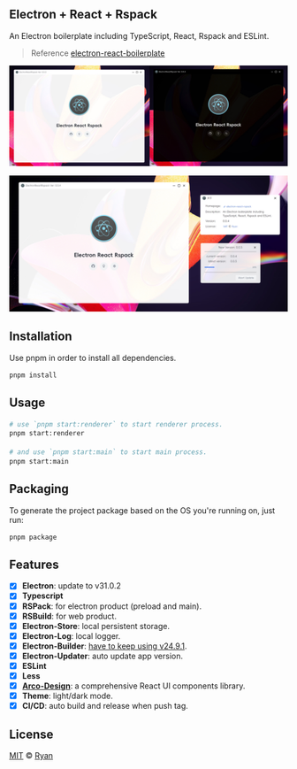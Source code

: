 ## Electron + React + Rspack

An Electron boilerplate including TypeScript, React, Rspack and ESLint.

> Reference [electron-react-boilerplate](https://github.com/electron-react-boilerplate/electron-react-boilerplate)

![ElectronReactRspack](https://github.com/RyanProMax/image-hub/blob/main/electron-react-rspack/03.png)

![AutoUpdate](https://github.com/RyanProMax/image-hub/blob/main/electron-react-rspack/04.png)

## Installation

Use pnpm in order to install all dependencies.

```bash
pnpm install
```

## Usage

```bash
# use `pnpm start:renderer` to start renderer process.
pnpm start:renderer

# and use `pnpm start:main` to start main process.
pnpm start:main
```

## Packaging

To generate the project package based on the OS you're running on, just run:

```bash
pnpm package
```

## Features

- [x] **Electron**: update to v31.0.2
- [x] **Typescript**
- [x] **RSPack**: for electron product (preload and main).
- [x] **RSBuild**: for web product.
- [x] **Electron-Store**: local persistent storage.
- [x] **Electron-Log**: local logger.
- [x] **Electron-Builder**: [have to keep using v24.9.1](https://github.com/electron-userland/electron-builder/issues/8175).
- [x] **Electron-Updater**: auto update app version.
- [x] **ESLint**
- [x] **Less**
- [x] **[Arco-Design](https://github.com/arco-design/arco-design)**: a comprehensive React UI components library.
- [x] **Theme**: light/dark mode.
- [x] **CI/CD**: auto build and release when push tag.

## License

[MIT](https://choosealicense.com/licenses/mit/) © [Ryan](https://github.com/RyanProMax)
